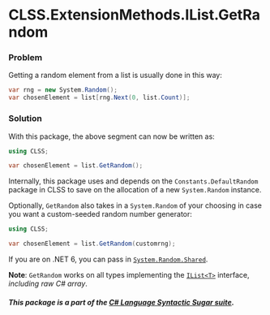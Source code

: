 ﻿# CLSS.ExtensionMethods.IList.GetRandom

### Problem

Getting a random element from a list is usually done in this way:

```csharp
var rng = new System.Random();
var chosenElement = list[rng.Next(0, list.Count)];
```

### Solution

With this package, the above segment can now be written as:

```csharp
using CLSS;

var chosenElement = list.GetRandom();
```

Internally, this package uses and depends on the `Constants.DefaultRandom` package in CLSS to save on the allocation of a new `System.Random` instance.

Optionally, `GetRandom` also takes in a `System.Random` of your choosing in case you want a custom-seeded random number generator:

```csharp
using CLSS;

var chosenElement = list.GetRandom(customrng);
```

If you are on .NET 6, you can pass in [`System.Random.Shared`](https://docs.microsoft.com/en-us/dotnet/api/system.random.shared).

**Note**: `GetRandom` works on all types implementing the [`IList<T>`](https://docs.microsoft.com/en-us/dotnet/api/system.collections.generic.ilist-1) interface, *including raw C# array*.

##### This package is a part of the [C# Language Syntactic Sugar suite](https://github.com/tonygiang/CLSS).